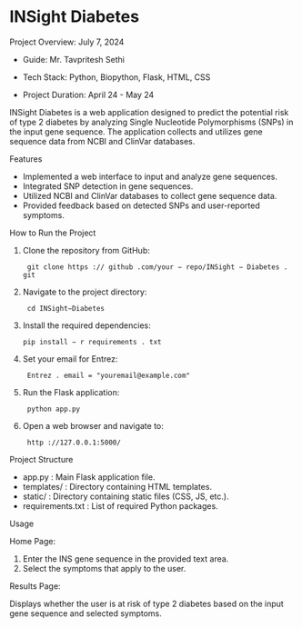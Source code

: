 # INSight Diabetes

Project Overview:    July 7, 2024

- Guide: Mr. Tavpritesh Sethi

- Tech Stack: Python, Biopython, Flask, HTML, CSS
- Project Duration: April 24 - May 24

INSight Diabetes is a web application designed to predict the potential risk of type 2 diabetes by analyzing Single Nucleotide Polymorphisms (SNPs) in the input gene sequence. The application collects and utilizes gene sequence data from NCBI and ClinVar databases.

Features

- Implemented a web interface to input and analyze gene sequences.
- Integrated SNP detection in gene sequences.
- Utilized NCBI and ClinVar databases to collect gene sequence data.
- Provided feedback based on detected SNPs and user-reported symptoms.

How to Run the Project

1. Clone the repository from GitHub:

        git clone https :// github .com/your − repo/INSight − Diabetes . git
   
2. Navigate to the project directory:

        cd INSight−Diabetes

3. Install the required dependencies:

       pip install − r requirements . txt

4. Set your email for Entrez:

        Entrez . email = "youremail@example.com"

6. Run the Flask application:

        python app.py
   
8. Open a web browser and navigate to:
   
        http ://127.0.0.1:5000/

Project Structure

- app.py : Main Flask application file.
- templates/ : Directory containing HTML templates.
- static/ : Directory containing static files (CSS, JS, etc.).
- requirements.txt : List of required Python packages.

Usage

Home Page:

1. Enter the INS gene sequence in the provided text area.
1. Select the symptoms that apply to the user.

Results Page:

Displays whether the user is at risk of type 2 diabetes based on the input gene sequence and selected symptoms.
